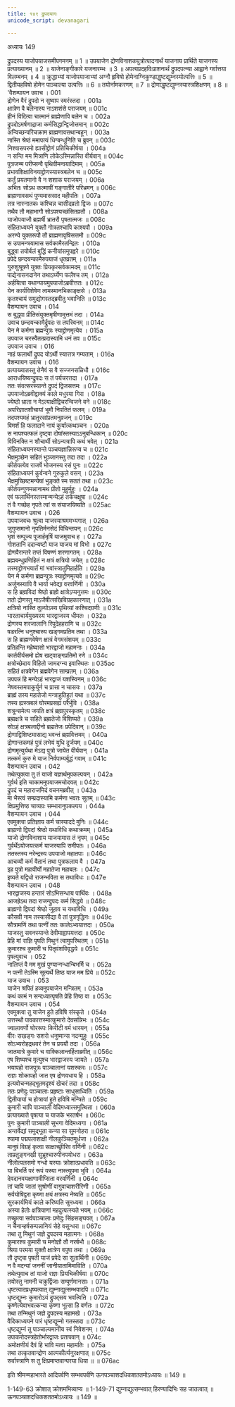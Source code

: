 ```yaml
---
title: १४९ द्रुपदयागः
unicode_script: devanagari

---
```



अध्यायः 149

द्रुपदस्य याजोपयाजसमीपगमनम् ॥ 1 ॥ उपयाजेन द्रोणविनाशकपुत्रोत्पादनार्थं याजनाय प्रार्थिते याजनस्य प्रत्याख्यानम् ॥ 2 ॥ याजेनाङ्गीकारे यजनारम्भः ॥ 3 ॥ अपत्यप्रदहविःप्राशनार्थं द्रुपदपत्न्या आह्वाने गर्वात्तया विलम्बनम् ॥ 4 ॥ क्रुद्धाभ्यां याजोपयाजाभ्यां अग्नौ हृविषो होमेनाग्निकुण्डाद्धृष्टद्युम्नस्योत्पत्तिः ॥ 5 ॥ द्वितीयहविषो होमेन पाञ्चाल्या उत्पत्तिः ॥ 6 ॥ तयोर्नामकरणम् ॥ 7 ॥ द्रोणाद्धृष्टद्युम्नस्यास्त्रशिक्षणम् ॥ 8 ॥
\'वैशम्पायन उवाच ।	001  
द्रोणेन वैरं द्रुपदो न सुष्वाप स्मरंस्तदा ।	001a  
क्षात्रेण वै बलेनास्य नाऽशशंसे पराजयम् ॥	001c  
हीनं विदित्वा चात्मानं ब्राह्मेणापि बलेन च ।	002a  
द्रुपदोऽमर्षणाद्राजा कर्मसिद्धान्द्विजोत्तमान् ॥	002c  
अन्विच्छन्परिचक्राम ब्राह्मणावसथान्बहून् ।	003a  
नास्ति श्रेष्ठं ममापत्यं धिग्बन्धूनिति च ब्रुवन् ॥	003c  
निश्वासपरमो ह्यासीद्द्रोणं प्रतिचिकीर्षया ।	004a  
न सन्ति मम मित्राणि लोकेऽस्मिन्नास्ति वीर्यवान् ॥	004c  
पुत्रजन्म परीप्सन्वै पृथिवीमन्वयादिमाम् ।	005a  
प्रभावशिक्षाविनयाद्द्रोणस्यास्त्रबलेन च ॥	005c  
कर्तुं प्रयतमानो वै न शशाक पराजयम् ।	006a  
अभितः सोऽथ कल्माषीं गङ्गातीरे परिभ्रमन् ॥	006c  
ब्राह्मणावसथं पुण्यमाससाद महीपतिः ।	007a  
तत्र नास्नातकः कश्चिन्न चासीदव्रतो द्विजः ॥	007c  
तथैव तौ महाभागौ सोऽपश्यच्छंसितव्रतौ ।	008a  
याजोपयाजौ ब्रह्मर्षी भ्रातरौ पृषतात्मजः ॥	008c  
संहिताध्ययने युक्तौ गोत्रतश्चापि काश्यपौ ।	009a  
अरण्ये युक्तरूपौ तौ ब्राह्मणावृषिसत्तमौ ॥	009c  
स उपामन्त्रयामास सर्वकामैरतन्द्रितः ।	010a  
बुद्ध्वा तयोर्बलं बुद्धिं कनीयांसमुपह्वरे ॥	010c  
प्रपेदे छन्दयन्कामैरुपयाजं धृतव्रतम् ।	011a  
गुरुशुश्रूषणे युक्तः प्रियकृत्सर्वकामदम् ॥	011c  
पाद्येनासनदानेन तथाऽर्घ्येण फलैश्च तम् ।	012a  
अर्हयित्वा यथान्यायमुपयाजोऽब्रवीत्ततः ॥	012c  
येन कार्यविशेषेण त्वमस्मानभिकाङ्क्षसे ।	013a  
कृतश्चायं समुद्योगस्तद्ब्रवीतु भवानिति ॥	013c  
वैशम्पायन उवाच ।	014  
स बुद्ध्वा प्रीतिसंयुक्तमृषीणामुत्तमं तदा ।	014a  
उवाच छन्दयन्कामैर्द्रुपदः स तपस्विनम् ॥	014c  
येन मे कर्मणा ब्रह्मन्पुत्रः स्याद्द्रोणमृत्येव ।	015a  
उपयाज चरस्वैतत्प्रदास्यामि धनं तव ॥	015c  
उपयाज उवाच ।	016  
नाहं फलार्थी द्रुपद योऽर्थी स्यात्तत्र गम्यताम् ।	016a  
वैशम्पायन उवाच ।	016  
प्रत्याख्यातस्तु तेनैवं स वै सज्जनसन्निधौ ॥	016c  
आराधयिष्यन्द्रुपदः स तं पर्यचरत्तदा ।	017a  
ततः संवत्सरस्यान्ते द्रुपदं द्विजसत्तमः ॥	017c  
उपयाजोऽब्रवीद्वाक्यं काले मधुरया गिरा ।	018a  
ज्येष्ठो भ्राता न मेऽत्याक्षीद्विचरन्विजने वने ॥	018c  
अपरिज्ञातशौचायां भूमौ निपतितं फलम् ।	019a  
तदपश्यमहं भ्रातुरसांप्रतमनुव्रजन् ॥	019c  
विमर्शं हि फलादाने नायं कुर्यात्कथञ्चन ।	020a  
स नापश्यत्फलं दृष्ट्वा दोषांस्तस्याऽऽनुबन्धिकान् ॥	020c  
विविनक्ति न शौचार्थी सोऽन्यत्रापि कथं भवेत् ।	021a  
संहिताध्ययनस्यान्ते पञ्चयज्ञान्निरूप्य च ॥	021c  
भैक्षमुञ्छेन सहितं भुञ्जानस्तु तदा तदा ।	022a  
कीर्तयत्येव राजर्षे भोजनस्य रसं पुनः ॥	022c  
संहिताध्ययनं कुर्वन्वने गुरुकुले वसन् ।	023a  
भैक्षमुच्छिष्टमन्येषां भुङ्क्ते स्म सततं तथा ॥	023c  
कीर्तयन्गुणमन्नानामथ प्रीतो मुहुर्मुहुः ।	024a  
एवं फलार्थिनस्तस्मान्मन्येऽहं तर्कचक्षुषा ॥	024c  
तं वै गच्छेह नृपते त्वां स संयाजयिष्यति ॥	025ac  
वैशम्पायन उवाच ।	026  
उपयाजवचः श्रुत्वा याजस्याश्रममभ्यगात् ।	026a  
जुगुप्समानो नृपतिर्मनसेदं विचिन्तयन् ॥	026c  
भृशं सम्पूज्य पूजार्हमृषिं याजमुवाच ह ।	027a  
गोशतानि ददान्यष्टौ याज याजय मां विभो ॥	027c  
द्रोणवैरान्तरे तप्तं विषण्णं शरणागतम् ।	028a  
ब्रह्मबन्धुप्रणिहितं न क्षत्रं क्षत्रियो जयेत् ॥	028c  
तस्माद्द्रोणभयार्तं मां भवांस्त्रातुमिहार्हति ।	029a  
येन मे कर्मणा ब्रह्मन्पुत्रः स्याद्द्रोणमृत्यवे ॥	029c  
अर्जुनस्यापि वै भार्या भवेद्या वरवर्णिनी ।	030a  
स हि ब्रह्मविदां श्रेष्ठो ब्राह्मे क्षात्रेऽप्यनुत्तमः ॥	030c  
ततो द्रोणस्तु माऽजैषीत्सखिविग्रहकारणात् ।	031a  
क्षत्रियो नास्ति तुल्योऽस्य पृथिव्यां कश्चिदग्रणीः ॥	031c  
भारताचार्यमुख्यस्य भारद्वाजस्य धीमतः ।	032a  
द्रोणस्य शरजालानि रिपुदेहहराणि च ॥	032c  
षडरत्नि धनुश्चास्य खड्गमप्रतिम तथा ।	033a  
स हि ब्राह्मणवेषेण क्षात्रं वेगमसंशयम् ॥	033c  
प्रतिहन्ति महेष्वासो भारद्वाजो महामनाः ।	034a  
कार्तवीर्यसमो ह्येष खट्वाङ्गप्रतिमो रणे ॥	034c  
क्षत्रोच्छेदाय विहितो जामदग्न्य इवास्थितः ॥	035ac  
सहितं क्षत्रवेगेन ब्रह्मवेगेन साम्प्रतम् ।	036a  
उपपन्नं हि मन्येऽहं भारद्वाजं यशस्विनम् ॥	036c  
नेषवस्तमपाकुर्युर्न च प्रासा न चासयः ।	037a  
ब्राह्मं तस्य महातेजो मन्त्राहुतिहुतं यथा ॥	037c  
तस्य ह्यस्त्रबलं घोरमप्रसह्यं परैर्भुवि ।	038a  
शत्रून्समेत्य जयति क्षत्रं ब्रह्मपुरस्कृतम् ॥	038c  
ब्रह्मक्षत्रे च सहिते ब्रह्मतेजो विशिष्यते ।	039a  
सोऽहं क्षत्रबलाद्दीनो ब्रह्मतेजः प्रपेदिवान् ॥	039c  
द्रोणाद्विशिष्टमासाद्य भवन्तं ब्रह्मवित्तमम् ।	040a  
द्रोणान्तकमहं पुत्रं लभेयं युधि दुर्जयम् ॥	040c  
द्रोणमृत्युर्यथा मेऽद्य पुत्रो जायेत वीर्यवान् ।	041a  
तत्कर्म कुरु मे याज निर्वपाम्यर्बुद्धं गवाम् ॥	041c  
वैशम्पायन उवाच ।	042  
तथेत्युक्त्वा तु तं याजो यज्ञार्थमुपकल्पयन् ।	042a  
गुर्वर्थ इति चाकाममुपयाजमचोदयत् ॥	042c  
द्रुपदं च महाराजमिदं वचनमब्रवीत् ।	043a  
मा भैस्त्वं सम्प्रदास्यामि कर्मणा भवतः सुतम् ॥	043c  
क्षिप्रमुत्तिष्ठ चाव्यग्रः सम्भारानुपकल्पय ।	044a  
वैशम्पायन उवाच ।	044  
एवमुक्त्वा प्रतिज्ञाय कर्म चास्याददे मुनिः ॥	044c  
ब्राह्मणो द्विपदां श्रेष्ठो यथाविधि कथाक्रमम् ।	045a  
याजो द्रोणविनाशाय याजयामास तं नृपम् ॥	045c  
गुर्वर्थेऽयोजयत्कर्म याजस्यापि समीपतः ।	046a  
ततस्तस्य नरेन्द्रस्य उपयाजो महातपाः ॥	046c  
आचव्यौ कर्म वैतानं तथा पुत्रफलाय वै ।	047a  
इह पुत्रो महावीर्यो महातेजा महाबलः ।	047c  
इष्यते यद्विधो राजन्भविता स तथाविधः ॥	047e  
वैशम्पायन उवाच ।	048  
भारद्वाजस्य हन्तारं सोऽभिसन्धाय पार्थिवः ।	048a  
आजह्रेऽथ तदा राजन्द्रुपदः कर्म सिद्धये ॥	048c  
ब्राह्मणो द्विपदां श्रेष्ठो जुहाव च यथाविधि ।	049a  
कौसवी नाम तस्यासीद्या वै तां पुत्रगृद्धिनः ॥	049c  
सौत्रामणिं तथा पत्नीं ततः कालेऽभ्ययात्तदा ।	050a  
याजस्तु सवनस्यान्ते देवीमाह्वापयत्तदा ॥	050c  
प्रेहि मां राज्ञि पृषति मिथुनं त्वामुपस्थितम् ।	051a  
कुमारश्च कुमारी च पितृवंशविवृद्धये ॥	051c  
पृषत्युवाच ।	052  
नालिप्तं वै मम मुखं पुण्यान्गन्धान्बिभर्मि च ।	052a  
न पत्नी तेऽस्मि सूत्यर्थे तिष्ठ याज मम प्रिये ॥	052c  
याज उवाच ।	053  
याजेन श्रपितं हव्यमुपयाजेन मन्त्रितम् ।	053a  
कथं कामं न सन्दध्यात्पृषति प्रेहि तिष्ठ वा ॥	053c  
वैशम्पायन उवाच ।	054  
एवमुक्त्वा तु याजेन हुते हविषि संस्कृते ।	054a  
उत्तस्थौ पावकात्तस्मात्कुमारो देवसन्निभः ॥	054c  
ज्वालावर्णो घोररूपः किरीटी वर्म धारयन् ।	055a  
वीरः सखङ्गः सशरो धनुष्मान्स नदन्मुहुः ॥	055c  
सोऽभ्यरोहद्रथवरं तेन च प्रययौ तदा ।	056a  
जातमात्रे कुमारे च वाक्किलान्तर्हिताब्रवीत् ॥	056c  
एष शिष्यश्च मृत्युश्च भारद्वाजस्य जायते ।	057a  
भयापहो राजपुत्रः पाञ्चालानां यशस्करः ॥	057c  
राज्ञः शोकापहो जात एष द्रोणवधाय हि ।	058a  
इत्यवोचन्महद्भूतमदृश्यं खेचरं तदा ॥	058c  
ततः प्रणेदुः पाञ्चालाः प्रहृष्टाः साधुसाध्विति ।	059a  
द्वितीयायां च होत्रायां हुते हविषि मन्त्रिते ॥	059c  
कुमारी चापि पाञ्चाली वेदिमध्यात्समुत्थिता ।	060a  
प्रत्याख्याते पृषत्या च याजके भरतर्षभ ॥	060c  
पुनः कुमारी पाञ्चाली सुभगा वेदिमध्यगा ।	061a  
अन्तर्वेद्यां समुद्भूता कन्या सा सुमनोहरा ॥	061c  
श्यामा पद्मपलाशाक्षी नीलकुञ्चितमूर्धजा ।	062a  
मानुषं विग्रहं कृत्वा साक्षाच्छ्रीरिव वर्णिनी ॥	062c  
ताम्रतुङ्गनखी सुभ्रूश्चारुपीनपयोधरा ।	063a  
नीलोत्पलसमो गन्धो यस्याः क्रोशात्प्रधावति ॥	063c  
या बिभर्ति परं रूपं यस्या नास्त्युपमा भुवि ।	064a  
देवदानवयक्षाणामीप्सिता वरवर्णिनी ॥	064c  
तां चापि जातां सुश्रोणीं वागुवाचाशरीरिणी ।	065a  
सर्वयोषिद्वरा कृष्णा क्षयं क्षत्रस्य नेष्यति ॥	065c  
सुरकार्यमियं काले करिष्यति सुमध्यमा ।	066a  
अस्या हेतोः क्षत्रियाणां महदुत्पत्स्यते भयम् ॥	066c  
तच्छ्रुत्वा सर्वपाञ्चालाः प्रणेदुः सिंहसङ्घवत् ।	067a  
न चैनान्हर्षसम्पन्नानियं सेहे वसुन्धरा ॥	067c  
तथा तु मिथुनं जज्ञे द्रुपदस्य महात्मनः ।	068a  
कुमारश्च कुमारी च मनोज्ञौ तौ नरर्षभौ ॥	068c  
श्रिया परमया युक्तौ क्षात्रेण वपुषा तथा ।	069a  
तौ दृष्ट्वा पृषती याजं प्रपेदे सा सुतार्थिनी ॥	069c  
न वै मदन्यां जननीं जानीयातामिमाविति ।	070a  
तथेत्युवाच तां याजो राज्ञः प्रियचिकीर्षया ॥	070c  
तयोस्तु नामनी चक्रुर्द्विजाः सम्पूर्णमानसाः ।	071a  
धृष्टत्वादप्रधृष्यत्वात् द्युम्नाद्युत्सम्भवादपि ॥	071c  
धृष्टद्युम्नः कुमारोऽयं द्रुपद्सय भवत्विति ।	072a  
कृष्णेत्येवाभवत्कन्या कृष्णा भूत्सा हि वर्णतः ॥	072c  
तथा तन्मिथुनं जज्ञे द्रुपदस्य महामखे ।	073a  
वैदिकाध्ययने पारं धृष्टद्युम्नो गतस्तदा ॥	073c  
धृष्टद्युम्नं तु पाञ्चाल्यमानीय स्वं निवेशनम् ।	074a  
उपाकरोदस्त्रहेतोर्भारद्वाजः प्रतापवान् ॥	074c  
अमोक्षणीयं दैवं हि भावि मत्वा महामतिः ।	075a  
तथा तत्कृतवान्द्रोण आत्मकीर्त्यनुरक्षणात् ॥	075c  
सर्वास्त्राणि स तु क्षिप्रमाप्तवान्परया धिया ॥ ॥	076ac  

इति श्रीमन्महाभारते आदिपर्वणि सम्भवपर्वणि ऊनपञ्चाशदधिकशततमोऽध्यायः ॥ 149 ॥

1-149-63 क्रोशात् क्रोशमभिव्याप्य ॥ 1-149-71 द्युम्नाद्युत्सम्भवात् हिरण्यादिभिः सह जातत्वात् ॥ ऊनपञ्चाशदधिकशततमोऽध्यायः ॥ 149 ॥